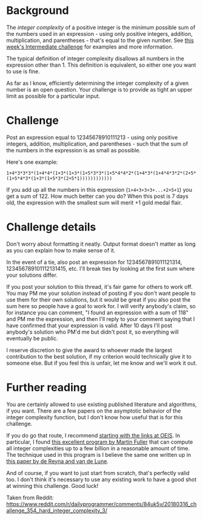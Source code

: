 # Background

The *integer complexity* of a positive integer is the minimum possible sum of the numbers used in an expression - using only positive integers, addition, multiplication, and parentheses - that's equal to the given number. See [this week's Intermediate challenge](https://www.reddit.com/r/dailyprogrammer/comments/84f35x/20180314_challenge_354_intermediate_integer/?st=jerrhz81&sh=b536ffb2) for examples and more information.

The typical definition of integer complexity disallows all numbers in the expression other than 1. This definition is equivalent, so either one you want to use is fine.

As far as I know, efficiently determining the integer complexity of a given number is an open question. Your challenge is to provide as tight an upper limit as possible for a particular input.

# Challenge

Post an expression equal to 12345678910111213 - using only positive integers, addition, multiplication, and parentheses - such that the sum of the numbers in the expression is as small as possible.

Here's one example:

    1+4*3*3*3*(1+4*4*(1+3*(1+3*(1+5*3*3*(1+5*4*4*2*(1+4*3*(1+4*4*3*2*(2+5*(1+5*4*3*(1+3*(1+5*3*(2+5*1))))))))))))

If you add up all the numbers in this expression (`1+4+3+3+3+...+2+5+1`) you get a sum of 122. How much better can you do? When this post is 7 days old, the expression with the smallest sum will merit +1 gold medal flair.

# Challenge details

Don't worry about formatting it neatly. Output format doesn't matter as long as you can explain how to make sense of it.

In the event of a tie, also post an expression for 1234567891011121314, 123456789101112131415, etc. I'll break ties by looking at the first sum where your solutions differ.

If you post your solution to this thread, it's fair game for others to work off. You may PM me your solution instead of posting if you don't want people to use them for their own solutions, but it would be great if you also post the sum here so people have a goal to work for. I will verify anybody's claim, so for instance you can comment, "I found an expression with a sum of 118" and PM me the expression, and then I'll reply to your comment saying that I have confirmed that your expression is valid. After 10 days I'll post anybody's solution who PM'd me but didn't post it, so everything will eventually be public.

I reserve discretion to give the award to whoever made the largest contribution to the best solution, if my criterion would technically give it to someone else. But if you feel this is unfair, let me know and we'll work it out.

# Further reading

You are certainly allowed to use existing published literature and algorithms, if you want. There are a few papers on the asymptotic behavior of the integer complexity function, but I don't know how useful that is for this challenge.

If you do go that route, I recommend [starting with the links at OEIS](http://oeis.org/A005245). In particular, I found [this excellent program by Martin Fuller](https://oeis.org/A005245/a005245.c.txt) that can compute all integer complexities up to a few billion in a reasonable amount of time. The technique used in this program is I believe the same one written up in [this paper by de Reyna and van de Lune](https://arxiv.org/abs/1404.2183).

And of course, if you want to just start from scratch, that's perfectly valid too. I don't think it's necessary to use any existing work to have a good shot at winning this challenge. Good luck!

Taken from Reddit: https://www.reddit.com/r/dailyprogrammer/comments/84uk5v/20180316_challenge_354_hard_integer_complexity_3/